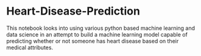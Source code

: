# Heart-Disease-Prediction
This notebook looks into using various python based machine learning and data science in an attempt to build a machine learning model capable of predicting whether or not someone has heart disease based on their medical attributes.

